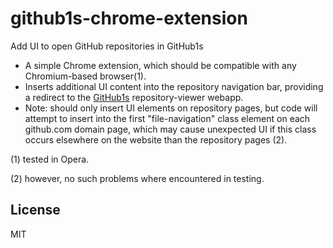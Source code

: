 # github1s-chrome-extension
 Add UI to open GitHub repositories in GitHub1s

* A simple Chrome extension, which should be compatible with any Chromium-based browser(1). 
* Inserts additional UI content into the repository navigation bar, providing a redirect to the [GitHub1s](https://github1s.com/conwnet/github1s) repository-viewer webapp.
* Note: should only insert UI elements on repository pages, but code will attempt to insert into the first  "file-navigation" class element on each github.com domain page, which may cause unexpected UI if this class occurs elsewhere on the website than the repository pages (2).


(1) tested in Opera.

(2) however, no such problems where encountered in testing.

## License
MIT